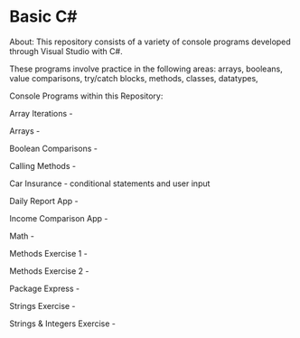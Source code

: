 # Basic C#

About: This repository consists of a variety of console programs developed through Visual Studio with C#.

These programs involve practice in the following areas: arrays, booleans, value comparisons, try/catch blocks, methods, classes, datatypes, 


Console Programs within this Repository:

Array Iterations - 

Arrays - 

Boolean Comparisons - 

Calling Methods - 

Car Insurance - conditional statements and user input

Daily Report App - 

Income Comparison App - 

Math - 

Methods Exercise 1 - 

Methods Exercise 2 - 

Package Express - 

Strings Exercise - 

Strings & Integers Exercise - 
